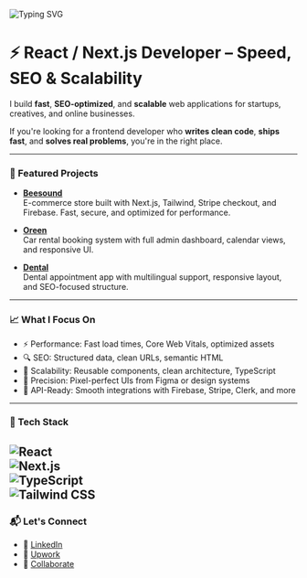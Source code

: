 ![Typing SVG](https://readme-typing-svg.demolab.com?font=Fira+Code&pause=1000&color=61DAFB&center=true&vCenter=true&width=435&lines=Hi+I'm+Mohamed;Frontend+Developer+(React%2FNext.js);I+Build+Fast+SEO-Friendly+Web+Apps)

# ⚡ React / Next.js Developer – Speed, SEO & Scalability

I build **fast**, **SEO-optimized**, and **scalable** web applications for startups, creatives, and online businesses.

If you're looking for a frontend developer who **writes clean code**, **ships fast**, and **solves real problems**, you're in the right place.

---

### 🚀 Featured Projects

- **[Beesound](https://github.com/molaraiche/beesound)**  
  E-commerce store built with Next.js, Tailwind, Stripe checkout, and Firebase. Fast, secure, and optimized for performance.

- **[Oreen](https://github.com/molaraiche/oreen)**  
  Car rental booking system with full admin dashboard, calendar views, and responsive UI.

- **[Dental](https://github.com/molaraiche/dentist-appointement)**  
  Dental appointment app with multilingual support, responsive layout, and SEO-focused structure.
  
---

### 📈 What I Focus On

- ⚡ Performance: Fast load times, Core Web Vitals, optimized assets  
- 🔍 SEO: Structured data, clean URLs, semantic HTML  
- 🧱 Scalability: Reusable components, clean architecture, TypeScript  
- 🎯 Precision: Pixel-perfect UIs from Figma or design systems  
- 🔗 API-Ready: Smooth integrations with Firebase, Stripe, Clerk, and more

---

### 🧰 Tech Stack

![React](https://img.shields.io/badge/-React.js-61DAFB?style=flat&logo=react&logoColor=000)  
![Next.js](https://img.shields.io/badge/-Next.js-000000?style=flat&logo=next.js&logoColor=fff)  
![TypeScript](https://img.shields.io/badge/-TypeScript-3178C6?style=flat&logo=typescript&logoColor=fff)  
![Tailwind CSS](https://img.shields.io/badge/-TailwindCSS-38B2AC?style=flat&logo=tailwind-css&logoColor=fff)  
---

### 📬 Let's Connect

- 🔗 [LinkedIn](https://www.linkedin.com/in/mohamedlaraiche/)  
- 💼 [Upwork](https://www.upwork.com/freelancers/~0189bb02bb4928f925)
- 📧 [Collaborate](mailto:laraichemohamed@gmail.com)
